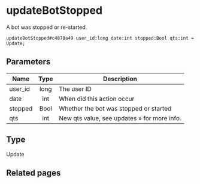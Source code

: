 # updateBotStopped
A bot was stopped or re-started.

```
updateBotStopped#c4870a49 user_id:long date:int stopped:Bool qts:int = Update;
```

## Parameters
| Name | Type | Description |
| ---- | :----: | ----------- |
| user_id | long | The user ID |
| date | int | When did this action occur |
| stopped | Bool | Whether the bot was stopped or started |
| qts | int | New qts value, see updates » for more info. |


## Type
Update

## Related pages

